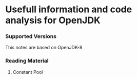 # Usefull information and code analysis for OpenJDK


### Supported Versions
This notes are based on OpenJDK-8

### Reading Material
1. Constant Pool


